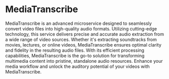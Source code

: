 # MediaTranscribe
MediaTranscribe is an advanced microservice designed to seamlessly convert video files into high-quality audio formats. Utilizing cutting-edge technology, this service delivers precise and accurate audio extraction from a wide range of video sources. Whether it's extracting soundtracks from movies, lectures, or online videos, MediaTranscribe ensures optimal clarity and fidelity in the resulting audio files. With its efficient processing capabilities, MediaTranscribe is the go-to solution for transforming multimedia content into pristine, standalone audio resources. Enhance your media workflow and unlock the auditory potential of your videos with MediaTranscribe.

